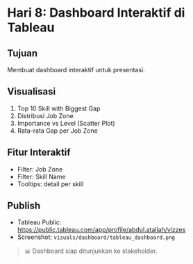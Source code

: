 # Hari 8: Dashboard Interaktif di Tableau

## Tujuan
Membuat dashboard interaktif untuk presentasi.

## Visualisasi
1. Top 10 Skill with Biggest Gap
2. Distribusi Job Zone
3. Importance vs Level (Scatter Plot)
4. Rata-rata Gap per Job Zone

## Fitur Interaktif
- Filter: Job Zone
- Filter: Skill Name
- Tooltips: detail per skill

## Publish
- Tableau Public: https://public.tableau.com/app/profile/abdul.atallah/vizzes
- Screenshot: `visuals/dashboard/tableau_dashboard.png`

> 📊 Dashboard siap ditunjukkan ke stakeholder.